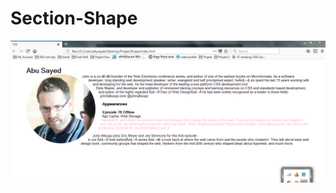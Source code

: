 # Section-Shape

<img src="https://raw.githubusercontent.com/abusyaid512/Section-Shape/1ea6ce1b8a7573a73b581776ca3234d0c2054f46/Screenshot_1.png" alt="Menu-Button
"/>

